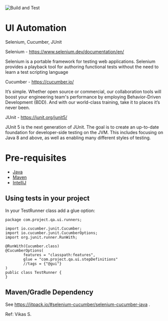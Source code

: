 ![Build and Test](https://github.com/hiroksarker/UI_Automation/workflows/Build%20and%20Test/badge.svg?branch=master)

# UI Automation
Selenium, Cucumber, JUnit

Selenium - https://www.selenium.dev/documentation/en/

Selenium is a portable framework for testing web applications. Selenium provides a playback tool for authoring functional tests without the need to learn a test scripting language

Cucumber - https://cucumber.io/

It’s simple. Whether open source or commercial, our collaboration tools will boost your engineering team's performance by employing Behavior-Driven Development (BDD). And with our world-class training, take it to places it’s never been. 

JUnit - https://junit.org/junit5/

JUnit 5 is the next generation of JUnit. The goal is to create an up-to-date foundation for developer-side testing on the JVM. This includes focusing on Java 8 and above, as well as enabling many different styles of testing.

# Pre-requisites
- <a href="https://java.com/en/download/manual.jsp" target="_blank">Java</a>
- <a href="https://maven.apache.org/download.cgi" target="_blank">Maven</a>
- <a href="https://www.jetbrains.com/idea/download/" target="_blank">IntelliJ</a>

Using tests in your project
----------------------------------

In your TestRunner class add a glue option:
```
package com.project.qa.ui.runners;

import io.cucumber.junit.Cucumber;
import io.cucumber.junit.CucumberOptions;
import org.junit.runner.RunWith;

@RunWith(Cucumber.class)
@CucumberOptions(
        features = "classpath:features",
        glue = "com.project.qa.ui.stepDefinitions"
        //tags = {"@gui"}
)
public class TestRunner {
}
```

Maven/Gradle Dependency
-----------------------

See https://jitpack.io/#selenium-cucumber/selenium-cucumber-java .

Ref: Vikas S.